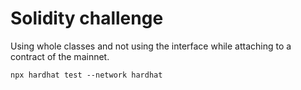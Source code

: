 # Solidity challenge

Using whole classes and not using the interface while attaching to a contract of the mainnet.


```shell
npx hardhat test --network hardhat
```
